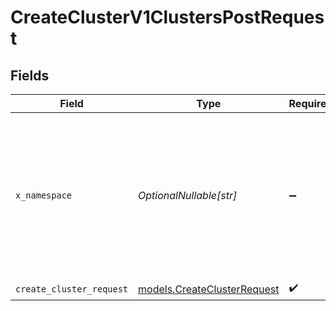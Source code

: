 # CreateClusterV1ClustersPostRequest


## Fields

| Field                                                                                                                                                                                 | Type                                                                                                                                                                                  | Required                                                                                                                                                                              | Description                                                                                                                                                                           |
| ------------------------------------------------------------------------------------------------------------------------------------------------------------------------------------- | ------------------------------------------------------------------------------------------------------------------------------------------------------------------------------------- | ------------------------------------------------------------------------------------------------------------------------------------------------------------------------------------- | ------------------------------------------------------------------------------------------------------------------------------------------------------------------------------------- |
| `x_namespace`                                                                                                                                                                         | *OptionalNullable[str]*                                                                                                                                                               | :heavy_minus_sign:                                                                                                                                                                    | Optional namespace for data isolation. This can be a namespace name or namespace ID. Example: 'netflix_prod' or 'ns_1234567890'. To create a namespace, use the /namespaces endpoint. |
| `create_cluster_request`                                                                                                                                                              | [models.CreateClusterRequest](../models/createclusterrequest.md)                                                                                                                      | :heavy_check_mark:                                                                                                                                                                    | N/A                                                                                                                                                                                   |
